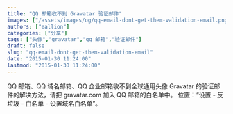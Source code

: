 ```yaml
---
title: "QQ 邮箱收不到 Gravatar 验证邮件"
images: ["/assets/images/og/qq-email-dont-get-them-validation-email.png"]
authors: ["eallion"]
categories: ["分享"]
tags: ["头像","gravatar","qq 邮箱","验证邮件"]
draft: false
slug: "qq-email-dont-get-them-validation-email"
date: "2015-01-30 11:24:00"
lastmod: "2015-01-30 11:24:00"
---
```


QQ 邮箱、QQ 域名邮箱、QQ 企业邮箱收不到全球通用头像 Gravatar 的验证邮件的解决方法，请把 gravatar.com 加入 QQ 邮箱的白名单中。
位置：“设置 - 反垃圾 - 白名单 - 设置域名白名单”。
